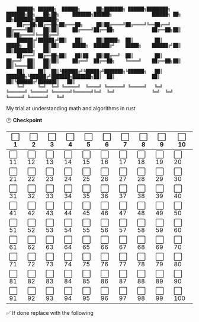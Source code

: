 
        ██████╗ ██████╗  ██████╗      ██╗███████╗ ██████╗████████╗    ███████╗██╗   ██╗██╗     ███████╗██████╗               ██████╗ ██╗   ██╗███████╗████████╗    
        ██╔══██╗██╔══██╗██╔═══██╗     ██║██╔════╝██╔════╝╚══██╔══╝    ██╔════╝██║   ██║██║     ██╔════╝██╔══██╗              ██╔══██╗██║   ██║██╔════╝╚══██╔══╝    
        ██████╔╝██████╔╝██║   ██║     ██║█████╗  ██║        ██║       █████╗  ██║   ██║██║     █████╗  ██████╔╝    █████╗    ██████╔╝██║   ██║███████╗   ██║       
        ██╔═══╝ ██╔══██╗██║   ██║██   ██║██╔══╝  ██║        ██║       ██╔══╝  ██║   ██║██║     ██╔══╝  ██╔══██╗    ╚════╝    ██╔══██╗██║   ██║╚════██║   ██║       
        ██║     ██║  ██║╚██████╔╝╚█████╔╝███████╗╚██████╗   ██║       ███████╗╚██████╔╝███████╗███████╗██║  ██║              ██║  ██║╚██████╔╝███████║   ██║       
        ╚═╝     ╚═╝  ╚═╝ ╚═════╝  ╚════╝ ╚══════╝ ╚═════╝   ╚═╝       ╚══════╝ ╚═════╝ ╚══════╝╚══════╝╚═╝  ╚═╝              ╚═╝  ╚═╝ ╚═════╝ ╚══════╝   ╚═╝       
                                                                                                                                                           
My trial at understanding math and algorithms in rust

:clock1: <b> Checkpoint </b>

| ⬜️ 1 | ⬜️ 2 | ⬜️ 3 | ⬜️ 4 | ⬜️ 5 | ⬜️ 6 | ⬜️ 7 | ⬜️ 8 | ⬜️ 9 | ⬜️ 10 |
|---|---|---|---|---|---|---|---|---|---|
| ⬜️ 11 | ⬜️ 12 | ⬜️ 13 | ⬜️ 14 | ⬜️ 15 | ⬜️ 16 | ⬜️ 17 | ⬜️ 18 | ⬜️ 19 | ⬜️ 20 |
| ⬜️ 21 | ⬜️ 22 | ⬜️ 23 | ⬜️ 24 | ⬜️ 25 | ⬜️ 26 | ⬜️ 27 | ⬜️ 28 | ⬜️ 29 | ⬜️ 30 |
| ⬜️ 31 | ⬜️ 32 | ⬜️ 33 | ⬜️ 34 | ⬜️ 35 | ⬜️ 36 | ⬜️ 37 | ⬜️ 38 | ⬜️ 39 | ⬜️ 40 |
| ⬜️ 41 | ⬜️ 42 | ⬜️ 43 | ⬜️ 44 | ⬜️ 45 | ⬜️ 46 | ⬜️ 47 | ⬜️ 48 | ⬜️ 49 | ⬜️ 50 |
| ⬜️ 51 | ⬜️ 52 | ⬜️ 53 | ⬜️ 54 | ⬜️ 55 | ⬜️ 56 | ⬜️ 57 | ⬜️ 58 | ⬜️ 59 | ⬜️ 60 |
| ⬜️ 61 | ⬜️ 62 | ⬜️ 63 | ⬜️ 64 | ⬜️ 65 | ⬜️ 66 | ⬜️ 67 | ⬜️ 68 | ⬜️ 69 | ⬜️ 70 |
| ⬜️ 71 | ⬜️ 72 | ⬜️ 73 | ⬜️ 74 | ⬜️ 75 | ⬜️ 76 | ⬜️ 77 | ⬜️ 78 | ⬜️ 79 | ⬜️ 80 |
| ⬜️ 81 | ⬜️ 82 | ⬜️ 83 | ⬜️ 84 | ⬜️ 85 | ⬜️ 86 | ⬜️ 87 | ⬜️ 88 | ⬜️ 89 | ⬜️ 90 |
| ⬜️ 91 | ⬜️ 92 | ⬜️ 93 | ⬜️ 94 | ⬜️ 95 | ⬜️ 96 | ⬜️ 97 | ⬜️ 98 | ⬜️ 99 | ⬜️ 100 |

✅ If done replace with the following 
